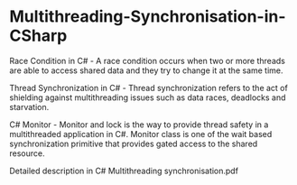 # Multithreading-Synchronisation-in-CSharp

Race Condition in C# - A race condition occurs when two or more threads are able to access shared data and they try to change it at the same time.

Thread Synchronization in C# - Thread synchronization refers to the act of shielding against multithreading issues such as data races, deadlocks and starvation.

C# Monitor - Monitor and lock is the way to provide thread safety in a multithreaded application in C#. Monitor class is one of the wait based synchronization primitive that provides gated access to the shared resource.

Detailed description in C# Multithreading synchronisation.pdf
